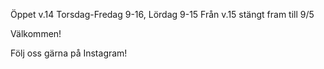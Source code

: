 Öppet v.14
Torsdag-Fredag 9-16, Lördag 9-15
Från v.15 stängt fram till 9/5

Välkommen!

Följ oss gärna på Instagram!


